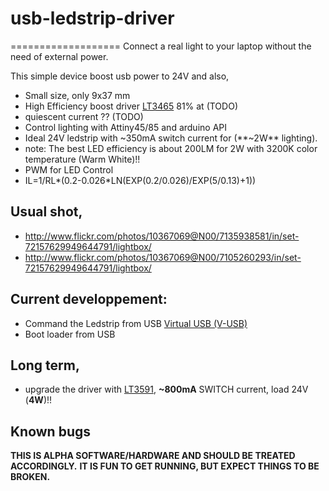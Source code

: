 # usb-ledstrip-driver
===================
Connect a real light to your laptop without the need of external power. 

This simple device boost usb power to 24V and also,
- Small size, only 9x37 mm
- High Efficiency boost driver [LT3465][1] 81% at (TODO)
- quiescent current ?? (TODO)
- Control lighting with Attiny45/85 and arduino API
- Ideal 24V ledstrip with ~350mA switch current for (**~2W** lighting).
 - note: The best LED efficiency is about 200LM for 2W with 3200K color temperature (Warm White)!!
- PWM for LED Control 
- IL=1/RL*(0.2-0.026*LN(EXP(0.2/0.026)/EXP(5/0.13)+1))

## Usual shot,
* http://www.flickr.com/photos/10367069@N00/7135938581/in/set-72157629949644791/lightbox/
* http://www.flickr.com/photos/10367069@N00/7105260293/in/set-72157629949644791/lightbox/

## Current developpement:
- Command the Ledstrip from USB [Virtual USB (V-USB)][2]
- Boot loader from USB

## Long term,
- upgrade the driver with [LT3591][3], **~800mA** SWITCH current, load 24V  (**4W**)!!

## Known bugs
 

**THIS IS ALPHA SOFTWARE/HARDWARE AND SHOULD BE TREATED ACCORDINGLY.**
**IT IS FUN TO GET RUNNING, BUT EXPECT THINGS TO BE BROKEN.**

[1]: http://www.linear.com/product/LT3465
[2]: http://www.obdev.at/products/vusb/ 
[3]: http://www.linear.com/product/LT3591